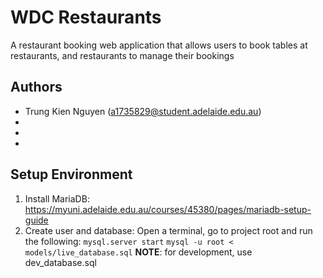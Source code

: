 # WDC Restaurants
A restaurant booking web application that allows users to book tables at restaurants, and restaurants to manage their bookings

## Authors
- Trung Kien Nguyen (a1735829@student.adelaide.edu.au)
- 
- 
- 

## Setup Environment
1. Install MariaDB: https://myuni.adelaide.edu.au/courses/45380/pages/mariadb-setup-guide
2. Create user and database:
Open a terminal, go to project root and run the following:
`mysql.server start`
`mysql -u root < models/live_database.sql`
**NOTE**: for development, use dev_database.sql